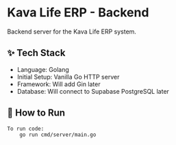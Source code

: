# Kava Life ERP - Backend

Backend server for the Kava Life ERP system.

## ✨ Tech Stack

- Language: Golang
- Initial Setup: Vanilla Go HTTP server
- Framework: Will add Gin later
- Database: Will connect to Supabase PostgreSQL later

## 🚀 How to Run

```bash
To run code:
    go run cmd/server/main.go